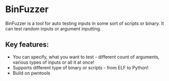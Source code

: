 # BinFuzzer
BinFuzzer is a tool for auto testing inputs in some sort of scripts or binary. It can test random inputs or argument inputting.

## Key features:
 - You can specify, what you want to test - different count of arguments, various types of inputs or all it at once!
  - Supports different type of binary or scripts - from ELF to Python!
- Build on pwntools